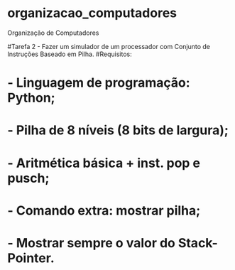 # organizacao_computadores
Organização de Computadores

#Tarefa 2 - Fazer um simulador de um processador com Conjunto de Instruções Baseado em Pilha.
#Requisitos:
# - Linguagem de programação: Python;
# - Pilha de 8 níveis (8 bits de largura);
# - Aritmética básica + inst. pop e pusch;
# - Comando extra: mostrar pilha;
# - Mostrar sempre o valor do Stack-Pointer.
